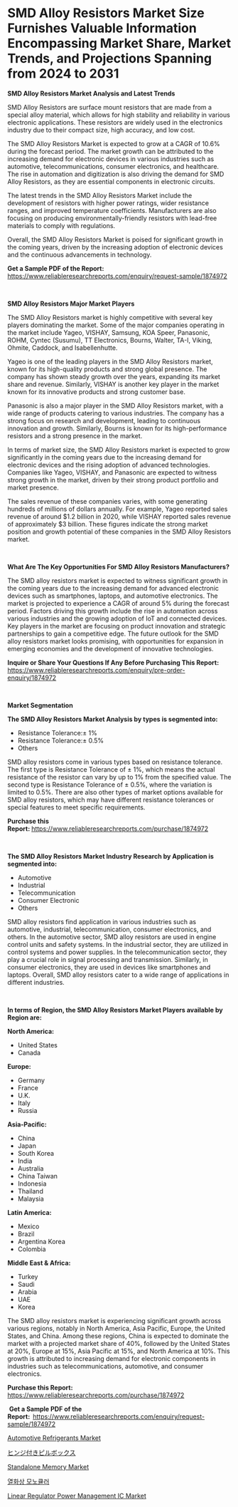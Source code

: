 <p><h1>SMD Alloy Resistors Market Size Furnishes Valuable Information Encompassing Market Share, Market Trends, and Projections Spanning from 2024 to 2031</h1></p><p><strong>SMD Alloy Resistors Market Analysis and Latest Trends</strong></p>
<p><p>SMD Alloy Resistors are surface mount resistors that are made from a special alloy material, which allows for high stability and reliability in various electronic applications. These resistors are widely used in the electronics industry due to their compact size, high accuracy, and low cost.</p><p>The SMD Alloy Resistors Market is expected to grow at a CAGR of 10.6% during the forecast period. The market growth can be attributed to the increasing demand for electronic devices in various industries such as automotive, telecommunications, consumer electronics, and healthcare. The rise in automation and digitization is also driving the demand for SMD Alloy Resistors, as they are essential components in electronic circuits.</p><p>The latest trends in the SMD Alloy Resistors Market include the development of resistors with higher power ratings, wider resistance ranges, and improved temperature coefficients. Manufacturers are also focusing on producing environmentally-friendly resistors with lead-free materials to comply with regulations.</p><p>Overall, the SMD Alloy Resistors Market is poised for significant growth in the coming years, driven by the increasing adoption of electronic devices and the continuous advancements in technology.</p></p>
<p><strong>Get a Sample PDF of the Report:&nbsp;</strong> <a href="https://www.reliableresearchreports.com/enquiry/request-sample/1874972">https://www.reliableresearchreports.com/enquiry/request-sample/1874972</a></p>
<p>&nbsp;</p>
<p><strong>SMD Alloy Resistors Major Market Players</strong></p>
<p><p>The SMD Alloy Resistors market is highly competitive with several key players dominating the market. Some of the major companies operating in the market include Yageo, VISHAY, Samsung, KOA Speer, Panasonic, ROHM, Cyntec (Susumu), TT Electronics, Bourns, Walter, TA-I, Viking, Ohmite, Caddock, and Isabellenhutte.</p><p>Yageo is one of the leading players in the SMD Alloy Resistors market, known for its high-quality products and strong global presence. The company has shown steady growth over the years, expanding its market share and revenue. Similarly, VISHAY is another key player in the market known for its innovative products and strong customer base.</p><p>Panasonic is also a major player in the SMD Alloy Resistors market, with a wide range of products catering to various industries. The company has a strong focus on research and development, leading to continuous innovation and growth. Similarly, Bourns is known for its high-performance resistors and a strong presence in the market.</p><p>In terms of market size, the SMD Alloy Resistors market is expected to grow significantly in the coming years due to the increasing demand for electronic devices and the rising adoption of advanced technologies. Companies like Yageo, VISHAY, and Panasonic are expected to witness strong growth in the market, driven by their strong product portfolio and market presence.</p><p>The sales revenue of these companies varies, with some generating hundreds of millions of dollars annually. For example, Yageo reported sales revenue of around $1.2 billion in 2020, while VISHAY reported sales revenue of approximately $3 billion. These figures indicate the strong market position and growth potential of these companies in the SMD Alloy Resistors market.</p></p>
<p>&nbsp;</p>
<p><strong>What Are The Key Opportunities For SMD Alloy Resistors Manufacturers?</strong></p>
<p><p>The SMD alloy resistors market is expected to witness significant growth in the coming years due to the increasing demand for advanced electronic devices such as smartphones, laptops, and automotive electronics. The market is projected to experience a CAGR of around 5% during the forecast period. Factors driving this growth include the rise in automation across various industries and the growing adoption of IoT and connected devices. Key players in the market are focusing on product innovation and strategic partnerships to gain a competitive edge. The future outlook for the SMD alloy resistors market looks promising, with opportunities for expansion in emerging economies and the development of innovative technologies.</p></p>
<p><strong>Inquire or Share Your Questions If Any Before Purchasing This Report:</strong> <a href="https://www.reliableresearchreports.com/enquiry/pre-order-enquiry/1874972">https://www.reliableresearchreports.com/enquiry/pre-order-enquiry/1874972</a></p>
<p>&nbsp;</p>
<p><strong>Market Segmentation</strong></p>
<p><strong>The SMD Alloy Resistors Market Analysis by types is segmented into:</strong></p>
<p><ul><li>Resistance Tolerance:± 1%</li><li>Resistance Tolerance:± 0.5%</li><li>Others</li></ul></p>
<p><p>SMD alloy resistors come in various types based on resistance tolerance. The first type is Resistance Tolerance of ± 1%, which means the actual resistance of the resistor can vary by up to 1% from the specified value. The second type is Resistance Tolerance of ± 0.5%, where the variation is limited to 0.5%. There are also other types of market options available for SMD alloy resistors, which may have different resistance tolerances or special features to meet specific requirements.</p></p>
<p><strong>Purchase this Report:&nbsp;</strong><a href="https://www.reliableresearchreports.com/purchase/1874972">https://www.reliableresearchreports.com/purchase/1874972</a></p>
<p>&nbsp;</p>
<p><strong>The SMD Alloy Resistors Market Industry Research by Application is segmented into:</strong></p>
<p><ul><li>Automotive</li><li>Industrial</li><li>Telecommunication</li><li>Consumer Electronic</li><li>Others</li></ul></p>
<p><p>SMD alloy resistors find application in various industries such as automotive, industrial, telecommunication, consumer electronics, and others. In the automotive sector, SMD alloy resistors are used in engine control units and safety systems. In the industrial sector, they are utilized in control systems and power supplies. In the telecommunication sector, they play a crucial role in signal processing and transmission. Similarly, in consumer electronics, they are used in devices like smartphones and laptops. Overall, SMD alloy resistors cater to a wide range of applications in different industries.</p></p>
<p>&nbsp;</p>
<p><strong>In terms of Region, the SMD Alloy Resistors Market Players available by Region are:</strong></p>
<p>
    <p> <strong> North America: </strong>
        <ul>
            <li>United States</li>
            <li>Canada</li>
        </ul>
        </p> 
    <p> <strong> Europe: </strong>
        <ul>
            <li>Germany</li>
            <li>France</li>
            <li>U.K.</li>
            <li>Italy</li>
            <li>Russia</li>
        </ul>
        </p> 
    <p> <strong> Asia-Pacific: </strong>
        <ul>
            <li>China</li>
            <li>Japan</li>
            <li>South Korea</li>
            <li>India</li>
            <li>Australia</li>
            <li>China Taiwan</li>
            <li>Indonesia</li>
            <li>Thailand</li>
            <li>Malaysia</li>
        </ul>
        </p> 
    <p> <strong> Latin America: </strong>
        <ul>
            <li>Mexico</li>
            <li>Brazil</li>
            <li>Argentina Korea</li>
            <li>Colombia</li>
        </ul>
        </p> 
    <p> <strong> Middle East & Africa: </strong>
        <ul>
            <li>Turkey</li>
            <li>Saudi</li>
            <li>Arabia</li>
            <li>UAE</li>
            <li>Korea</li>
        </ul>
    </p>
    </p>
<p><p>The SMD alloy resistors market is experiencing significant growth across various regions, notably in North America, Asia Pacific, Europe, the United States, and China. Among these regions, China is expected to dominate the market with a projected market share of 40%, followed by the United States at 20%, Europe at 15%, Asia Pacific at 15%, and North America at 10%. This growth is attributed to increasing demand for electronic components in industries such as telecommunications, automotive, and consumer electronics.</p></p>
<p><strong>Purchase this Report: </strong><a href="https://www.reliableresearchreports.com/purchase/1874972">https://www.reliableresearchreports.com/purchase/1874972</a></p>
<p>&nbsp;<strong>Get a Sample PDF of the Report:&nbsp;&nbsp;</strong><a href="https://www.reliableresearchreports.com/enquiry/request-sample/1874972">https://www.reliableresearchreports.com/enquiry/request-sample/1874972</a></p>
<p><strong></strong></p>
<p><p><a href="https://issuu.com/reportprime-2/docs/automotive-refrigerants-market-size-2030.pptx">Automotive Refrigerants Market</a></p><p><a href="https://github.com/NashBeahan2023/Market-Research-Report-List-1/blob/main/827050113783.md">ヒンジ付きピルボックス</a></p><p><a href="https://github.com/wusalecollins540tpqoz/Market-Research-Report-List-1/blob/main/standalone-memory-market.md">Standalone Memory Market</a></p><p><a href="https://github.com/idcefvhkdut6/Market-Research-Report-List-1/blob/main/942367712735.md">열화상 모노큘러</a></p><p><a href="https://github.com/pjcfca/Market-Research-Report-List-2/blob/main/linear-regulator-power-management-ic-market.md">Linear Regulator Power Management IC Market</a></p></p>